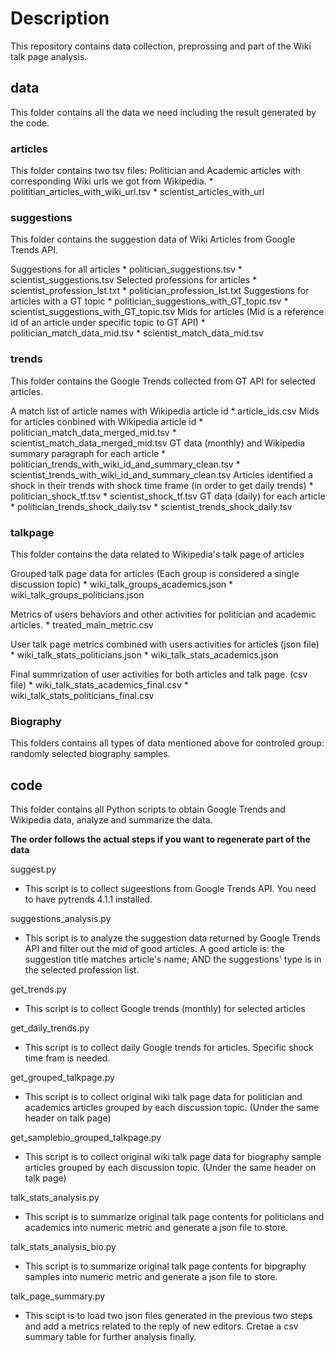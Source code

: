 # Description

This repository contains data collection, preprossing and part of the Wiki talk page analysis.

## data 

This folder contains all the data we need including the result generated by the code.

### articles

This folder contains two tsv files: Politician and Academic articles with corresponding Wiki urls we got from Wikipedia.
	* polititian_articles_with_wiki_url.tsv
	* scientist_articles_with_url

### suggestions

This folder contains the suggestion data of Wiki Articles from Google Trends API.

Suggestions for all articles 
	* politician_suggestions.tsv
	* scientist_suggestions.tsv
Selected professions for articles
	* scientist_profession_lst.txt
	* politician_profession_lst.txt
Suggestions for articles with a GT topic
	* politician_suggestions_with_GT_topic.tsv
	* scientist_suggestions_with_GT_topic.tsv
Mids for articles (Mid is a reference id of an article under specific topic to GT API)
	* politician_match_data_mid.tsv
	* scientist_match_data_mid.tsv

### trends

This folder contains the Google Trends collected from GT API for selected articles.

A match list of article names with Wikipedia article id
	* article_ids.csv
Mids for articles conbined with Wikipedia article id
	* politician_match_data_merged_mid.tsv
	* scientist_match_data_merged_mid.tsv
GT data (monthly) and Wikipedia summary paragraph for each article
	* politician_trends_with_wiki_id_and_summary_clean.tsv
	* scientist_trends_with_wiki_id_and_summary_clean.tsv
Articles identified a shock in their trends with shock time frame (in order to get daily trends)
	* politician_shock_tf.tsv
	* scientist_shock_tf.tsv
GT data (daily) for each article
	* politician_trends_shock_daily.tsv
	* scientist_trends_shock_daily.tsv

### talkpage

This folder contains the data related to Wikipedia's talk page of articles

Grouped talk page data for articles (Each group is considered a single discussion topic)
	* wiki_talk_groups_academics.json
	* wiki_talk_groups_politicians.json

Metrics of users behaviors and other activities for politician and academic articles.
	* treated_main_metric.csv		

User talk page metrics combined with users activities for articles (json file)
	* wiki_talk_stats_politicians.json
	* wiki_talk_stats_academics.json

Final summrization of user activities for both articles and talk page. (csv file)
	* wiki_talk_stats_academics_final.csv
	* wiki_talk_stats_politicians_final.csv

### Biography

This folders contains all types of data mentioned above for controled group: randomly selected biography samples.

## code 

This folder contains all Python scripts to obtain Google Trends and Wikipedia data, analyze and summarize the data.

**The order follows the actual steps if you want to regenerate part of the data**

suggest.py

* This script is to collect sugeestions from Google Trends API. You need to have pytrends 4.1.1 installed.

suggestions_analysis.py

* This script is to analyze the suggestion data returned by Google Trends API and filter out the mid of good articles. A good article is: the suggestion title matches article's name; AND the suggestions' type is in the selected profession list.

get_trends.py

* This script is to collect Google trends (monthly) for selected articles

get_daily_trends.py

* This script is to collect daily Google trends for articles. Specific shock time fram is needed.

get_grouped_talkpage.py

* This script is to collect original wiki talk page data for politician and academics articles grouped by each discussion topic. (Under the same header on talk page)

get_samplebio_grouped_talkpage.py

* This script is to collect original wiki talk page data for biography sample articles grouped by each discussion topic. (Under the same header on talk page)

talk_stats_analysis.py

* This script is to summarize original talk page contents for politicians and academics into numeric metric and generate a json file to store.

talk_stats_analysis_bio.py

* This script is to summarize original talk page contents for bipgraphy samples into numeric metric and generate a json file to store.

talk_page_summary.py

* This scipt is to load two json files generated in the previous two steps and add a metrics related to the reply of new editors. Cretae a csv summary table for further analysis finally.
